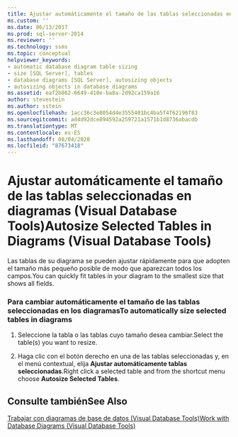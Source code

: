 ```yaml
---
title: Ajustar automáticamente el tamaño de las tablas seleccionadas en diagramas (Visual Database Tools) | Microsoft Docs
ms.custom: ''
ms.date: 06/13/2017
ms.prod: sql-server-2014
ms.reviewer: ''
ms.technology: ssms
ms.topic: conceptual
helpviewer_keywords:
- automatic database diagram table sizing
- size [SQL Server], tables
- database diagrams [SQL Server], autosizing objects
- autosizing objects in database diagrams
ms.assetid: eaf2b862-6649-410e-ba8a-2d92ca159a16
author: stevestein
ms.author: sstein
ms.openlocfilehash: 1acc36c3e8054d4e3555401bc4ba5f4f62196f83
ms.sourcegitcommit: ad4d92dce894592a259721a1571b1d8736abacdb
ms.translationtype: MT
ms.contentlocale: es-ES
ms.lasthandoff: 08/04/2020
ms.locfileid: "87673418"
---
```

# <a name="autosize-selected-tables-in-diagrams-visual-database-tools"></a><span data-ttu-id="974f2-102">Ajustar automáticamente el tamaño de las tablas seleccionadas en diagramas (Visual Database Tools)</span><span class="sxs-lookup"><span data-stu-id="974f2-102">Autosize Selected Tables in Diagrams (Visual Database Tools)</span></span>
  <span data-ttu-id="974f2-103">Las tablas de su diagrama se pueden ajustar rápidamente para que adopten el tamaño más pequeño posible de modo que aparezcan todos los campos.</span><span class="sxs-lookup"><span data-stu-id="974f2-103">You can quickly fit tables in your diagram to the smallest size that shows all fields.</span></span>  
  
### <a name="to-automatically-size-selected-tables-in-diagrams"></a><span data-ttu-id="974f2-104">Para cambiar automáticamente el tamaño de las tablas seleccionadas en los diagramas</span><span class="sxs-lookup"><span data-stu-id="974f2-104">To automatically size selected tables in diagrams</span></span>  
  
1.  <span data-ttu-id="974f2-105">Seleccione la tabla o las tablas cuyo tamaño desea cambiar.</span><span class="sxs-lookup"><span data-stu-id="974f2-105">Select the table(s) you want to resize.</span></span>  
  
2.  <span data-ttu-id="974f2-106">Haga clic con el botón derecho en una de las tablas seleccionadas y, en el menú contextual, elija **Ajustar automáticamente tablas seleccionadas**.</span><span class="sxs-lookup"><span data-stu-id="974f2-106">Right click a selected table and from the shortcut menu choose **Autosize Selected Tables**.</span></span>  
  
## <a name="see-also"></a><span data-ttu-id="974f2-107">Consulte también</span><span class="sxs-lookup"><span data-stu-id="974f2-107">See Also</span></span>  
 [<span data-ttu-id="974f2-108">Trabajar con diagramas de base de datos &#40;Visual Database Tools&#41;</span><span class="sxs-lookup"><span data-stu-id="974f2-108">Work with Database Diagrams &#40;Visual Database Tools&#41;</span></span>](visual-database-tools.md)  
  
  
